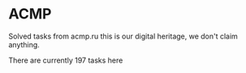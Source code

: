 # ACMP

 Solved tasks from acmp.ru this is our digital heritage, we don't claim anything.

There are currently 197 tasks here
